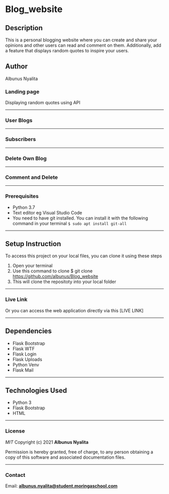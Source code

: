 # Blog_website
## Description
This is a personal blogging website where you can create and share your opinions and other users can read and comment on them. 
Additionally, add a feature that displays random quotes to inspire your users.
## Author
Albunus Nyalita

### Landing page
Displaying random quotes using API

*****

### User Blogs

*****
### Subscribers

*****
### Delete Own Blog

*****
### Comment and Delete

*****
### Prerequisites
* Python 3.7
* Text editor eg Visual Studio Code
* You need to have git installed. You can install it with the following command in your terminal
`$ sudo apt install git-all`
*****
## Setup Instruction
To access this project on your local files, you can clone it using these steps
1. Open your terminal
1. Use this command to clone $ git clone https://github.com/albunus/Blog_website
1. This will clone the repositoty into your local folder
*****
### Live Link
Or you can access the web application directly via this [LIVE LINK]
******
## Dependencies
* Flask Bootstrap
* Flask WTF
* Flask Login
* Flask Uploads
* Python Venv
* Flask Mail
*****
## Technologies Used
* Python 3
* Flask Bootstrap
* HTML
*****
### License
*MIT*
Copyright (c) 2021 **Albunus Nyalita**

Permission is hereby granted, free of charge, to any person obtaining a copy of this software and associated documentation files.
*****
### Contact
Email: **[albunus.nyalita@student.moringaschool.com](mailto:albunus.nyalita@student.moringaschool.com)**
